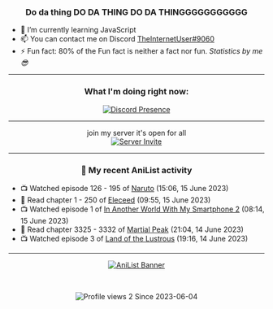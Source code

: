 <div align="center">

### Do da thing DO DA THING DO DA THINGGGGGGGGGGG
</div>

- 🌱 I’m currently learning JavaScript
- 📫 You can contact me on Discord [TheInternetUser#9060](https://discord.com/users/534117072796385300)
- ⚡ Fun fact: 80% of the Fun fact is neither a fact nor fun. _Statistics by me 😎_
<hr>

<div align="center">

### What I'm doing right now:
[![Discord Presence](https://lanyard.cnrad.dev/api/534117072796385300)](https://discord.com/users/534117072796385300)
<hr>

join my server it's open for all <br>
[![Server Invite](https://invidget.switchblade.xyz/bfYgVHxrSs)](https://discord.gg/bfYgVHxrSs)

<hr>
  
### 🌸 My recent AniList activity

</div>

<!-- ANILIST_ACTIVITY:start -->

-   📺 Watched episode 126 - 195 of [Naruto](https://anilist.co/anime/20) (15:06, 15 June 2023)
-   📖 Read chapter 1 - 250 of [Eleceed](https://anilist.co/manga/106929) (09:55, 15 June 2023)
-   📺 Watched episode 1 of [In Another World With My Smartphone 2](https://anilist.co/anime/147571) (08:14, 15 June 2023)
-   📖 Read chapter 3325 - 3332 of [Martial Peak](https://anilist.co/manga/104494) (21:04, 14 June 2023)
-   📺 Watched episode 3 of [Land of the Lustrous](https://anilist.co/anime/98707) (19:16, 14 June 2023)

<!-- ANILIST_ACTIVITY:end -->
<hr>

<div align="center">

[![AniList Banner](https://img.anili.st/User/929966)](https://anilist.co/user/TheInternetUser)

<!-- ![Profile views](https://gpvc.arturio.dev/TheInternetUse7) Since 2023-01-09 -->
<br>

![Profile views 2](https://eng8ov7sekpf7ov.m.pipedream.net) Since 2023-06-04

</div>
